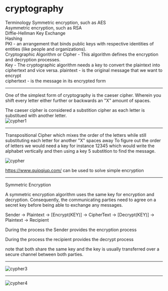 # cryptography
Terminology
Symmetric encryption, such as AES<br>
Asymmetric encryption, such as RSA<br>
Diffie-Hellman Key Exchange<br>
Hashing<br>
PKI - an arrangement that binds public keys with respective identities of entities (like people and organizations).<br>
Cryptographic Algorithm or Cipher - This algorithm defines the encryption and decryption processes.<br>
Key - The cryptographic algorithm needs a key to convert the plaintext into ciphertext and vice versa.
plaintext - is the original message that we want to encrypt<br>
ciphertext - is the message in its encrypted form<br>

--------------

One of the simplest form of cryptography is the caeser cipher. Wherein you shift every letter either further or backwards an "X" amount of spaces.

The caeser cipher is considered a substition cipher as each letter is substitued with another letter.<br>
![cypher1](https://user-images.githubusercontent.com/105601437/217408704-e69a8bf9-042d-4b12-aef8-80e2c91f7829.png)
<br>

--------------

Transpositional Cipher which mixes the order of the letters while still substituting each letter for another "X" spaces away To figure out the order of letters we would need a key for instance 12345 which would write the alphabet vertically and then using a key 5 substition to find the message. <br>

![cypher](https://user-images.githubusercontent.com/105601437/217408822-68fd7207-bc04-4600-a676-8578b9a6436c.png)
<br>

https://www.quipqiup.com/ can be used to solve simple encryption

--------------


Symmetric Encryption

A symmetric encryption algorithm uses the same key for encryption and decryption. Consequently, the communicating parties need to agree on a secret key before being able to exchange any messages.

Sender -> Plaintext -> [Encrypt(KEY)] -> CipherText -> [Decrypt(KEY)] -> Plaintext -> Recipient

During the process the Sender provides the encryption process

During the process the recipient provides the decrypt process

note that both share the same key and the key is usually transferred over a secure channel between both parties.


--------------

![cypher3](https://user-images.githubusercontent.com/105601437/217410785-c51a1954-ec1d-4b24-8f38-7622184c1511.png)<br>

--------------

![cypher4](https://user-images.githubusercontent.com/105601437/217410816-2af8806b-b450-4f5d-b544-d9b866bdfbd7.png)<br>
